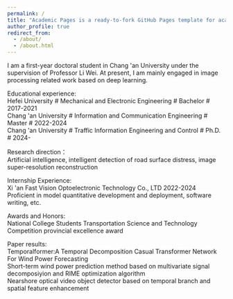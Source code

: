 ```yaml
---
permalink: /
title: "Academic Pages is a ready-to-fork GitHub Pages template for academic personal websites"
author_profile: true
redirect_from: 
  - /about/
  - /about.html
---
```


I am a first-year doctoral student in Chang 'an University under the supervision of Professor Li Wei. At present, I am mainly engaged in image processing related work based on deep learning.

Educational experience:                                                                          
Hefei University       #    Mechanical and Electronic Engineering       #   Bachelor  #   2017-2021  
Chang 'an University   #    Information and Communication Engineering   #   Master    #   2022-2024  
Chang 'an University   #    Traffic Information Engineering and Control #   Ph.D.     #   2024-   

Research direction：                                                                                  
Artificial intelligence, intelligent detection of road surface distress, image super-resolution reconstruction  

Internship Experience:      
Xi 'an Fast Vision Optoelectronic Technology Co., LTD        2022-2024             
Proficient in model quantitative development and deployment, software writing, etc.   

Awards and Honors:           
National College Students Transportation Science and Technology Competition provincial excellence award  

Paper results:        
Temporalformer:A Temporal Decomposition Casual Transformer Network For Wind Power Forecasting        
Short-term wind power prediction method based on multivariate signal decomposiyion and RIME optimization algorithm    
Nearshore optical video object detector based on temporal branch and spatial feature enhancement
